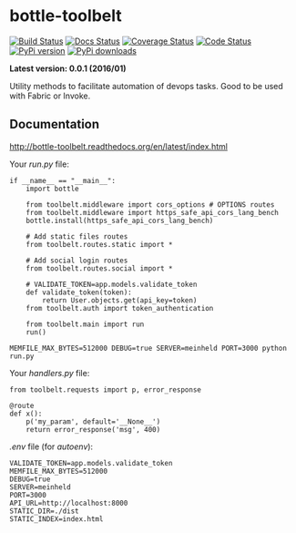 bottle-toolbelt
======================

[![Build Status](https://travis-ci.org/paulocheque/bottle-toolbelt.png?branch=master)](https://travis-ci.org/paulocheque/bottle-toolbelt)
[![Docs Status](https://readthedocs.org/projects/bottle-toolbelt/badge/?version=latest)](http://bottle-toolbelt.readthedocs.org/en/latest/index.html)
[![Coverage Status](https://coveralls.io/repos/paulocheque/bottle-toolbelt/badge.png?branch=master)](https://coveralls.io/r/paulocheque/bash?branch=master)
[![Code Status](https://landscape.io/github/paulocheque/bottle-toolbelt/master/landscape.png)](https://landscape.io/github/paulocheque/bottle-toolbelt/)
[![PyPi version](https://img.shields.io/pypi/v/bottle-toolbelt.svg)](https://crate.io/packages/bottle-toolbelt/)
[![PyPi downloads](https://img.shields.io/pypi/dm/bottle-toolbelt.svg)](https://crate.io/packages/bottle-toolbelt/)

**Latest version: 0.0.1 (2016/01)**

Utility methods to facilitate automation of devops tasks. Good to be used with Fabric or Invoke.

Documentation
-------------

http://bottle-toolbelt.readthedocs.org/en/latest/index.html

Your *run.py* file:

    if __name__ == "__main__":
        import bottle

        from toolbelt.middleware import cors_options # OPTIONS routes
        from toolbelt.middleware import https_safe_api_cors_lang_bench
        bottle.install(https_safe_api_cors_lang_bench)

        # Add static files routes
        from toolbelt.routes.static import *

        # Add social login routes
        from toolbelt.routes.social import *

        # VALIDATE_TOKEN=app.models.validate_token
        def validate_token(token):
            return User.objects.get(api_key=token)
        from toolbelt.auth import token_authentication

        from toolbelt.main import run
        run()

    MEMFILE_MAX_BYTES=512000 DEBUG=true SERVER=meinheld PORT=3000 python run.py


Your *handlers.py* file:

    from toolbelt.requests import p, error_response

    @route
    def x():
        p('my_param', default='__None__')
        return error_response('msg', 400)

*.env* file (for *autoenv*):

    VALIDATE_TOKEN=app.models.validate_token
    MEMFILE_MAX_BYTES=512000
    DEBUG=true
    SERVER=meinheld
    PORT=3000
    API_URL=http://localhost:8000
    STATIC_DIR=./dist
    STATIC_INDEX=index.html

